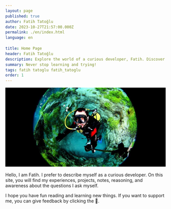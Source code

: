 ```yaml
---
layout: page
published: true
author: Fatih Tatoğlu
date: 2023-10-27T21:57:00.000Z
permalink: ./en/index.html
language: en

title: Home Page
header: Fatih Tatoğlu
description: Explore the world of a curious developer, Fatih. Discover experiences, projects, notes, and insights into intriguing questions. Learn, have fun, and support with your feedback.
summary: Never stop learning and trying!
tags: fatih tatoglu fatih_tatoglu
order: 1
---
```


![Fatih Tatoğlu](../../image/about_me.jpg "The photo was taken by [Erkan Balk](https://www.facebook.com/erkan.balk 'Erkan Balk | Facebook') in Eskişehir on January 2, 2015.")

Hello, I am Fatih. I prefer to describe myself as a curious developer. On this site, you will find my experiences, projects, notes, reasoning, and awareness about the questions I ask myself.

I hope you have fun reading and learning new things. If you want to support me, you can give feedback by clicking the &#128640;.
